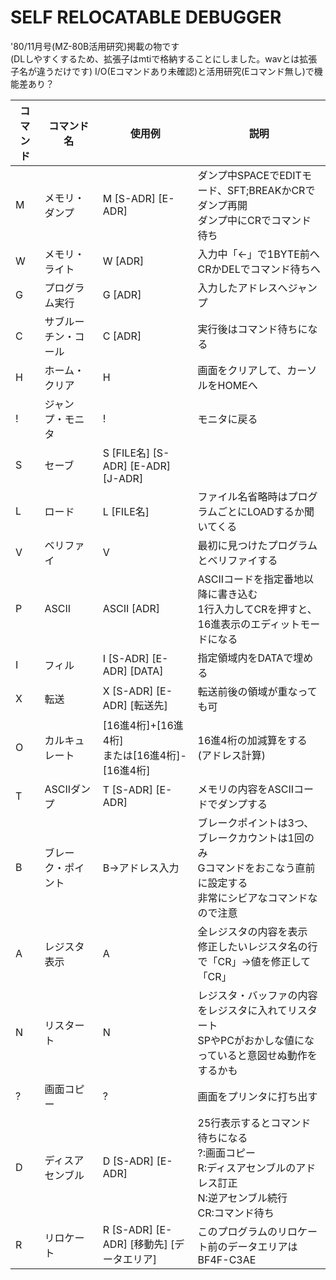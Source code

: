 # SELF RELOCATABLE DEBUGGER  
'80/11月号(MZ-80B活用研究)掲載の物です   
(DLしやすくするため、拡張子はmtiで格納することにしました。wavとは拡張子名が違うだけです)
I/O(Eコマンドあり未確認)と活用研究(Eコマンド無し)で機能差あり？
  
  |コマンド|コマンド名|使用例|説明|
  |---|---|---|---|
  |M|メモリ・ダンプ|M [S-ADR] [E-ADR]|ダンプ中SPACEでEDITモード、SFT;BREAKかCRでダンプ再開<BR>ダンプ中にCRでコマンド待ち|
  |W|メモリ・ライト|W [ADR]|入力中「←」で1BYTE前へ<BR>CRかDELでコマンド待ちへ|
  |G|プログラム実行|G [ADR]|入力したアドレスへジャンプ|
  |C|サブルーチン・コール|C [ADR]|実行後はコマンド待ちになる|
  |H|ホーム・クリア|H|画面をクリアして、カーソルをHOMEへ|
  |!|ジャンプ・モニタ|!|モニタに戻る|
  |S|セーブ|S [FILE名] [S-ADR] [E-ADR] [J-ADR]||
  |L|ロード|L [FILE名]|ファイル名省略時はプログラムごとにLOADするか聞いてくる|
  |V|ベリファイ|V|最初に見つけたプログラムとベリファイする|
  |P|ASCII|ASCII [ADR]|ASCIIコードを指定番地以降に書き込む<BR>1行入力してCRを押すと、16進表示のエディットモードになる|
  |I|フィル|I [S-ADR] [E-ADR] [DATA]|指定領域内をDATAで埋める|
  |X|転送|X [S-ADR] [E-ADR] [転送先]|転送前後の領域が重なっても可|
  |O|カルキュレート|[16進4桁]+[16進4桁]<BR>または[16進4桁]-[16進4桁]|16進4桁の加減算をする(アドレス計算)|
  |T|ASCIIダンプ|T [S-ADR] [E-ADR]|メモリの内容をASCIIコードでダンプする|
  |B|ブレーク・ポイント|B→アドレス入力|ブレークポイントは3つ、ブレークカウントは1回のみ<BR>Gコマンドをおこなう直前に設定する<BR>非常にシビアなコマンドなので注意|
  |A|レジスタ表示|A|全レジスタの内容を表示<BR>修正したいレジスタ名の行で「CR」→値を修正して「CR」|
  |N|リスタート|N|レジスタ・バッファの内容をレジスタに入れてリスタート<BR>SPやPCがおかしな値になっていると意図せぬ動作をするかも|
  |?|画面コピー|?|画面をプリンタに打ち出す|
  |D|ディスアセンブル|D [S-ADR] [E-ADR]|25行表示するとコマンド待ちになる<BR>?:画面コピー<BR>R:ディスアセンブルのアドレス訂正<BR>N:逆アセンブル続行<BR>CR:コマンド待ち|
  |R|リロケート|R [S-ADR] [E-ADR] [移動先] [データエリア]|このプログラムのリロケート前のデータエリアは BF4F-C3AE|
 
